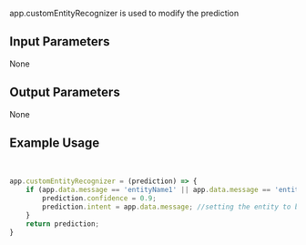 app.customEntityRecognizer is used to modify the prediction

## Input Parameters
None
​
## Output Parameters
None
​
## Example Usage
​
```javascript
app.customEntityRecognizer = (prediction) => {
    if (app.data.message == 'entityName1' || app.data.message == 'entityName2') {
        prediction.confidence = 0.9;
        prediction.intent = app.data.message; //setting the entity to behave like an intent for the prediction
    }
    return prediction;
}
```
